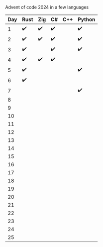 Advent of code 2024 in a few languages

| Day  | Rust | Zig | C# | C++ | Python |
| ------------- | ------------- | ------------- | ------------- | ------------- | ------------- |
| 1 | ✔️ | ✔️ | ✔️ |  | ✔️ |
| 2 | ✔️ | ✔️ | ✔️ |  | ✔️ |
| 3 | ✔️ |  | ✔️ |  | ✔️ |
| 4 | ✔️ | ✔️ | ✔️ |  |  |
| 5 | ✔️ |  |  |  | ✔️ |
| 6 | ✔️ |  |  |  |  |
| 7 |  |  |  |  | ✔️ |
| 8 |  |  |  |  |  |
| 9 |  |  |  |  |  |
| 10 |  |  |  |  |  |
| 11 |  |  |  |  |  |
| 12 |  |  |  |  |  |
| 13 |  |  |  |  |  |
| 14 |  |  |  |  |  |
| 15 |  |  |  |  |  |
| 16 |  |  |  |  |  |
| 17 |  |  |  |  |  |
| 18 |  |  |  |  |  |
| 19 |  |  |  |  |  |
| 20 |  |  |  |  |  |
| 21 |  |  |  |  |  |
| 22 |  |  |  |  |  |
| 23 |  |  |  |  |  |
| 24 |  |  |  |  |  |
| 25 |  |  |  |  |  |
